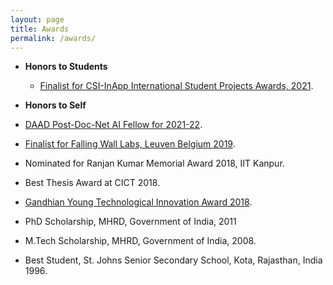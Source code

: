 ```yaml
---
layout: page
title: Awards
permalink: /awards/
---
```

* **Honors to Students**
  * [Finalist for CSI-InApp International Student Projects Awards, 2021](https://www.youtube.com/watch?v=9OMzIksAeZ4&t=7095s).

* **Honors to Self**
 * [DAAD Post-Doc-Net AI Fellow for 2021-22](https://www.daad.de/en/the-daad/postdocnet/fellows/fellows/).
 * [Finalist for Falling Wall Labs, Leuven Belgium 2019](https://www.facebook.com/doemijmaarwetenschap/videos/falling-walls-lab-leuven-2019/2217905358539744/).
 * Nominated for Ranjan Kumar Memorial Award 2018, IIT Kanpur.
 * Best Thesis Award at CICT 2018.
 * [Gandhian Young Technological Innovation Award 2018](https://www.youtube.com/watch?v=8Tw1t9DiZSk).
 * PhD Scholarship, MHRD, Government of India, 2011
 * M.Tech Scholarship, MHRD, Government of India, 2008.
 * Best Student, St. Johns Senior Secondary School, Kota, Rajasthan, India 1996.

